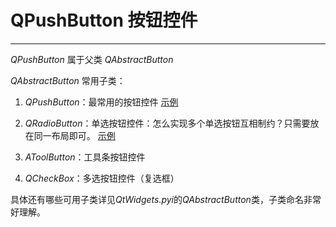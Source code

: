 # QPushButton 按钮控件

---

*QPushButton* 属于父类 *QAbstractButton*

*QAbstractButton* 常用子类：

1. *QPushButton*：最常用的按钮控件 [示例](../13-QPushButtonDemo.py)

2. *QRadioButton*：单选按钮控件：怎么实现多个单选按钮互相制约？只需要放在同一布局即可。 [示例](../14-QRadioButtonDemo.py)

3. *AToolButton*：工具条按钮控件

4. *QCheckBox*：多选按钮控件（复选框）

具体还有哪些可用子类详见*QtWidgets.pyi*的*QAbstractButton*类，子类命名非常好理解。